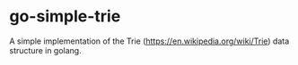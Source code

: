 # go-simple-trie
A simple implementation of the Trie (https://en.wikipedia.org/wiki/Trie) data structure in golang.
